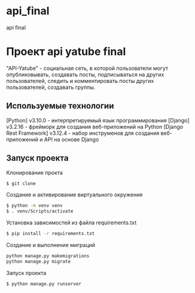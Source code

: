 # api_final
api final
# Проект api yatube final 
"API-Yatube" - социальная сеть, в которой пользователи могут опубликовывать, создавать посты, подписываться на других пользователей, следить и комментировать посты других пользователей, создавать группы.

## Используемые технологии
[Python] v3.10.0 - интерпретируемый язык программирования
[Django] v3.2.16  - фрейморк для создания веб-приложений на Python
[Django Rest Framework] v3.12.4 - набор инструменов для создания веб-приложений и API на основе Django

## Запуск проекта
Клонирование прокта
```bash
$ git clone 
```

Создание и активирование виртуального окружения
```bash
$ python -m venv venv
$ . venv/Scripts/activate
```

Установка зависимостей из файла requirements.txt
```bash
$ pip install -r requirements.txt
```

Создание и выполнение миграций
```bash
python manage.py makemigrations
python manage.py migrate
```

Запуск проекта
```bash
$ python manage.py runserver
```